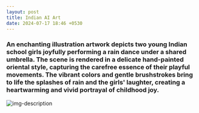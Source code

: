 ```yaml
---
layout: post
title: Indian AI Art
date: 2024-07-17 18:46 +0530
---
```

### An enchanting illustration artwork depicts two young Indian school girls joyfully performing a rain dance under a shared umbrella. The scene is rendered in a delicate hand-painted oriental style, capturing the carefree essence of their playful movements. The vibrant colors and gentle brushstrokes bring to life the splashes of rain and the girls' laughter, creating a heartwarming and vivid portrayal of childhood joy.

![img-description](https://indiandigitalart.s3.ap-south-1.amazonaws.com/_443cc116-1eb7-4a1a-9a88-d641d78d816d.jfif)
